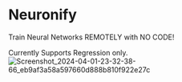 # Neuronify
Train Neural Networks REMOTELY with NO CODE!

Currently Supports Regression only.
![Screenshot_2024-04-01-23-32-38-66_eb9af3a58a597660d888b810f922e27c](https://github.com/nishit3/Neuronify/assets/90385616/47b1cdca-db73-4faa-af62-a0fb0d88010c)
